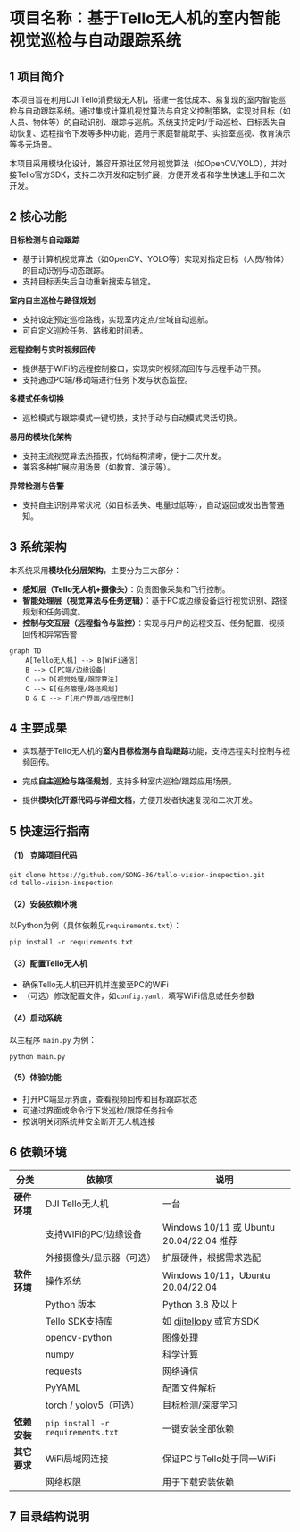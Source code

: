 # 项目名称：基于Tello无人机的室内智能视觉巡检与自动跟踪系统

## 1 项目简介

​	本项目旨在利用DJI Tello消费级无人机，搭建一套低成本、易复现的室内智能巡检与自动跟踪系统。通过集成计算机视觉算法与自定义控制策略，实现对目标（如人员、物体等）的自动识别、跟踪与巡航。系统支持定时/手动巡检、目标丢失自动恢复、远程指令下发等多种功能，适用于家庭智能助手、实验室巡视、教育演示等多元场景。

​	本项目采用模块化设计，兼容开源社区常用视觉算法（如OpenCV/YOLO），并对接Tello官方SDK，支持二次开发和定制扩展，方便开发者和学生快速上手和二次开发。

## 2 核心功能

**目标检测与自动跟踪**

- 基于计算机视觉算法（如OpenCV、YOLO等）实现对指定目标（人员/物体）的自动识别与动态跟踪。
- 支持目标丢失后自动重新搜索与锁定。

**室内自主巡检与路径规划**

- 支持设定预定巡检路线，实现室内定点/全域自动巡航。
- 可自定义巡检任务、路线和时间表。

**远程控制与实时视频回传**

- 提供基于WiFi的远程控制接口，实现实时视频流回传与远程手动干预。
- 支持通过PC端/移动端进行任务下发与状态监控。

**多模式任务切换**

- 巡检模式与跟踪模式一键切换，支持手动与自动模式灵活切换。

**易用的模块化架构**

- 支持主流视觉算法热插拔，代码结构清晰，便于二次开发。
- 兼容多种扩展应用场景（如教育、演示等）。

**异常检测与告警**

- 支持自主识别异常状况（如目标丢失、电量过低等），自动返回或发出告警通知。

## 3 系统架构

本系统采用**模块化分层架构**，主要分为三大部分：

- **感知层（Tello无人机+摄像头）**：负责图像采集和飞行控制。
- **智能处理层（视觉算法与任务逻辑）**：基于PC或边缘设备运行视觉识别、路径规划和任务调度。
- **控制与交互层（远程指令与监控）**：实现与用户的远程交互、任务配置、视频回传和异常告警

```mermaid
graph TD
    A[Tello无人机] --> B[WiFi通信]
    B --> C[PC端/边缘设备]
    C --> D[视觉处理/跟踪算法]
    C --> E[任务管理/路径规划]
    D & E --> F[用户界面/远程控制]
```

## 4 主要成果

- 实现基于Tello无人机的**室内目标检测与自动跟踪**功能，支持远程实时控制与视频回传。

- 完成**自主巡检与路径规划**，支持多种室内巡检/跟踪应用场景。

- 提供**模块化开源代码与详细文档**，方便开发者快速复现和二次开发。

## 5 快速运行指南

#### （1） 克隆项目代码

```
git clone https://github.com/SONG-36/tello-vision-inspection.git
cd tello-vision-inspection
```

#### （2）安装依赖环境

以Python为例（具体依赖见`requirements.txt`）：

```
pip install -r requirements.txt
```

#### （3）配置Tello无人机

- 确保Tello无人机已开机并连接至PC的WiFi
- （可选）修改配置文件，如`config.yaml`，填写WiFi信息或任务参数

#### （4）启动系统

以主程序 `main.py` 为例：

```
python main.py
```

#### （5）体验功能

- 打开PC端显示界面，查看视频回传和目标跟踪状态
- 可通过界面或命令行下发巡检/跟踪任务指令
- 按说明关闭系统并安全断开无人机连接

## 6 依赖环境

| 分类         | 依赖项                            | 说明                                                         |
| ------------ | --------------------------------- | ------------------------------------------------------------ |
| **硬件环境** | DJI Tello无人机                   | 一台                                                         |
|              | 支持WiFi的PC/边缘设备             | Windows 10/11 或 Ubuntu 20.04/22.04 推荐                     |
|              | 外接摄像头/显示器（可选）         | 扩展硬件，根据需求选配                                       |
| **软件环境** | 操作系统                          | Windows 10/11，Ubuntu 20.04/22.04                            |
|              | Python 版本                       | Python 3.8 及以上                                            |
|              | Tello SDK支持库                   | 如 [djitellopy](https://github.com/damiafuentes/DJITelloPy) 或官方SDK |
|              | opencv-python                     | 图像处理                                                     |
|              | numpy                             | 科学计算                                                     |
|              | requests                          | 网络通信                                                     |
|              | PyYAML                            | 配置文件解析                                                 |
|              | torch / yolov5（可选）            | 目标检测/深度学习                                            |
| **依赖安装** | `pip install -r requirements.txt` | 一键安装全部依赖                                             |
| **其它要求** | WiFi局域网连接                    | 保证PC与Tello处于同一WiFi                                    |
|              | 网络权限                          | 用于下载安装依赖                                             |

## 7 目录结构说明



